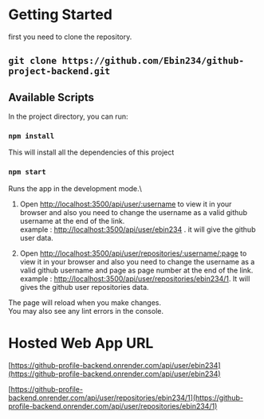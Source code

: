 # Getting Started

first you need to clone the repository.

## `git clone https://github.com/Ebin234/github-project-backend.git`

 

## Available Scripts

In the project directory, you can run:

### `npm install`
 
This will  install all the dependencies of this project

### `npm start`

Runs the app in the development mode.\
1. Open [http://localhost:3500/api/user/:username]() to view it in your browser and also you need to change the username as a valid github username at the end of the link.\
example : [http://localhost:3500/api/user/ebin234](http://localhost:3500/api/user/ebin234) . it will give the github user data.

2. Open [http://localhost:3500/api/user/repositories/:username/:page]() to view it in your browser and also you need to change the username as a valid github username and page as page number at the end of the link.\
example : [http://localhost:3500/api/user/repositories/ebin234/1](http://localhost:3500/api/user/repositories/ebin234/1). It will gives the github user repositories data.

The page will reload when you make changes.\
You may also see any lint errors in the console.


# Hosted Web App URL

[https://github-profile-backend.onrender.com/api/user/ebin234](https://github-profile-backend.onrender.com/api/user/ebin234)

[https://github-profile-backend.onrender.com/api/user/repositories/ebin234/1](https://github-profile-backend.onrender.com/api/user/repositories/ebin234/1)